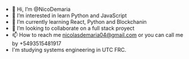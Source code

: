 - 👋 Hi, I’m @NicoDemaria
- 👀 I’m interested in learn Python and JavaScript
- 🌱 I’m currently learning React, Python and Blockchanin
- 💞️ I’m looking to collaborate on a full stack proyect
- 📫 How to reach me nicolasdemaria04@gmail.com  or you can call me by +5493515481917
- I'm studying systems engineering in UTC FRC.  


<!---
NicoDemaria/NicoDemaria is a ✨ special ✨ repository because its `README.md` (this file) appears on your GitHub profile.
You can click the Preview link to take a look at your changes.
--->
